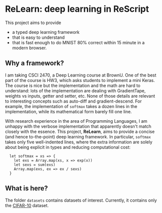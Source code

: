 # ReLearn: deep learning in ReScript

This project aims to provide

* a typed deep learning framework
* that is easy to understand
* that is fast enough to do MNIST 80% correct within 15 minute in a modern browser.

## Why a framework?

I am taking CSCI 2470, a Deep Learning course at BrownU. One of the best part of the course is HW3, which asks students to implement a mini Keras. The course is nice but the implementation and the math are hard to understand: lots of the implementation are dealing with GradientTape, weights vs inputs, getter and setter, etc. None of those details are relevant to interesting concepts such as auto-diff and gradient-descend. For example, the implementation of `softmax` takes a dozen lines in the implementation, while its mathematical form barely fill one line.

With research experience in the area of Programming Languages, I am unhappy with the verbose implementation that apparently doesn't match closely with the essence. This project, **ReLearn**, aims to provide a concise (and hence to-the-point) deep learning framework. In particular, `softmax` takes only five well-indented lines, where the extra information are solely about being explicit in types and reducing computational cost:

```rescript
  let softmax = xs => {
    let exs = Array.map(xs, x => exp(x))
    let sexs = sum(exs)
    Array.map(exs, ex => ex / sexs)
  }
```

## What is here?

The folder `datasets` contains datasets of interest.
Currently, it contains only the [CIFAR-10](http://www.cs.toronto.edu/~kriz/cifar.html) dataset.
